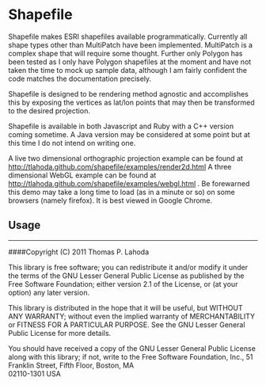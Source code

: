Shapefile
=========

Shapefile makes ESRI shapefiles available programmatically. Currently all 
shape types other than MultiPatch have been implemented. MultiPatch is a 
complex shape that will require some thought. Further only Polygon has
been tested as I only have Polygon shapefiles at the moment and have not
taken the time to mock up sample data, although I am fairly confident
the code matches the documentation precisely.

Shapefile is designed to be rendering method agnostic and accomplishes
this by exposing the vertices as lat/lon points that may then be
transformed to the desired projection.

Shapefile is available in both Javascript and Ruby with a C++ version
coming sometime. A Java version may be considered at some point but at
this time I do not intend on writing one.

A live two dimensional orthographic projection example can be found at
http://tlahoda.github.com/shapefile/examples/render2d.html A three 
dimensional WebGL example can be found at 
http://tlahoda.github.com/shapefile/examples/webgl.html . Be forewarned 
this demo may take a long time to load (as in a minute or so) on some 
browsers (namely firefox). It is best viewed in Google Chrome.

Usage
-----


--------------------------------------------------------------------------
####Copyright (C) 2011 Thomas P. Lahoda

This library is free software; you can redistribute it and/or
modify it under the terms of the GNU Lesser General Public
License as published by the Free Software Foundation; either
version 2.1 of the License, or (at your option) any later version.

This library is distributed in the hope that it will be useful,
but WITHOUT ANY WARRANTY; without even the implied warranty of
MERCHANTABILITY or FITNESS FOR A PARTICULAR PURPOSE.  See the GNU
Lesser General Public License for more details.

You should have received a copy of the GNU Lesser General Public
License along with this library; if not, write to the Free Software
Foundation, Inc., 51 Franklin Street, Fifth Floor, Boston, MA  
02110-1301  USA

